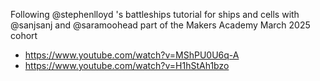 Following @stephenlloyd 's battleships tutorial for ships and cells
with @sanjsanj and @saramoohead part of the  Makers Academy March 2025 cohort

- https://www.youtube.com/watch?v=MShPU0U6q-A
- https://www.youtube.com/watch?v=H1hStAh1bzo
